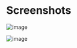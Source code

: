 # Screenshots
![image](https://i.hizliresim.com/HiQR9X.png)

![image](https://i.hizliresim.com/wXIaa5.png)
